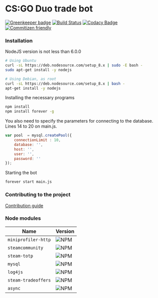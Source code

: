 # CS:GO Duo trade bot

[![Greenkeeper badge](https://badges.greenkeeper.io/Hatollint/dev-csgoduo.svg)](https://greenkeeper.io/)
[![Build Status](https://travis-ci.org/Hatollint/dev-csgoduo.svg?branch=master)](https://travis-ci.org/Hatollint/dev-csgoduo)
[![Codacy Badge](https://api.codacy.com/project/badge/Grade/518049531227459182b94c0927bf299a)](https://www.codacy.com/app/Hatollint/dev-csgoduo?utm_source=github.com&amp;utm_medium=referral&amp;utm_content=Hatollint/dev-csgoduo&amp;utm_campaign=Badge_Grade)
[![Commitizen friendly](https://img.shields.io/badge/commitizen-friendly-brightgreen.svg)](http://commitizen.github.io/cz-cli/)
### Installation
NodeJS version is not less than 6.0.0
```bash
# Using Ubuntu
curl -sL https://deb.nodesource.com/setup_8.x | sudo -E bash -
sudo apt-get install -y nodejs

# Using Debian, as root
curl -sL https://deb.nodesource.com/setup_8.x | bash -
apt-get install -y nodejs
```

Installing the necessary programs
```bash
npm install
npm install forever -g
```
You also need to specify the parameters for connecting to the database.
Lines 14 to 20 on main.js.
```javascript
var pool  = mysql.createPool({
	connectionLimit : 10,
	database: '',
	host: '',
	user: '',
	password: ''
});
```

Starting the bot
```bash
forever start main.js
```

### Contributing to the project
[Contribution guide](https://github.com/Hatollint/dev-csgoduo/blob/master/.github/CONTRIBUTING.md)

### Node modules

| Name      |Version    |
|-----------|-----------|
| `miniprofiler-http` | ![NPM](https://img.shields.io/npm/v/miniprofiler.svg)|
| `steamcommunity` | ![NPM](https://img.shields.io/npm/v/steamcommunity.svg)|
| `steam-totp` | ![NPM](https://img.shields.io/npm/v/steam-totp.svg)|
| `mysql` | ![NPM](https://img.shields.io/npm/v/mysql.svg)|
| `log4js` | ![NPM](https://img.shields.io/npm/v/log4js.svg)|
| `steam-tradeoffers` | ![NPM](https://img.shields.io/npm/v/steam-tradeoffers.svg)|
| `async` | ![NPM](https://img.shields.io/npm/v/async.svg)|
